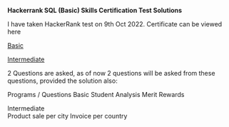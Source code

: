 **Hackerrank SQL (Basic) Skills Certification Test Solutions**


I have taken HackerRank test on 9th Oct 2022. Certificate can be viewed here

[ Basic ](https://www.hackerrank.com/certificates/1a7c9465683c)

[Intermediate](https://www.hackerrank.com/certificates/2f204316909c)

2 Questions are asked, as of now 2 questions will be asked from these questions, provided the solution also:

Programs / Questions
Basic 
Student Analysis
Merit Rewards

Intermediate  
Product sale per city
Invoice per country
